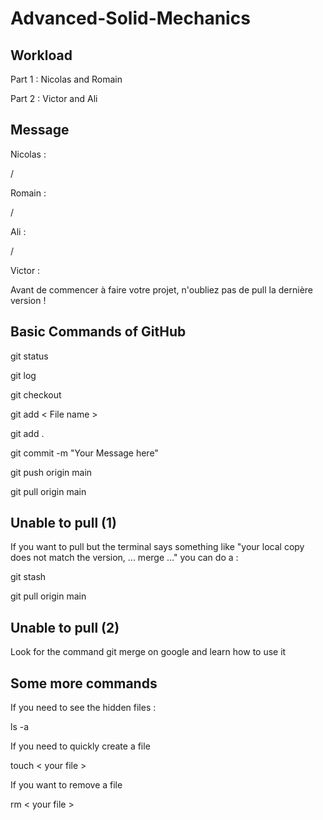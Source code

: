 # Advanced-Solid-Mechanics

## Workload

Part 1 : Nicolas and Romain

Part 2 : Victor and Ali

## Message

Nicolas : 

/

Romain :

/

Ali :

/

Victor :

Avant de commencer à faire votre projet, n'oubliez pas de pull la dernière version !

## Basic Commands of GitHub

git status

git log

git checkout

git add < File name >

git add .

git commit -m "Your Message here"

git push origin main

git pull origin main

## Unable to pull (1)

If you want to pull but the terminal says something like "your local copy does not
match the version, ... merge ..." you can do a :

git stash

git pull origin main

## Unable to pull (2)

Look for the command git merge on google and learn how to use it

## Some more commands

If you need to see the hidden files :

ls -a

If you need to quickly create a file

touch < your file >

If you want to remove a file

rm < your file >

